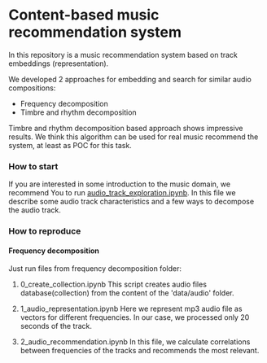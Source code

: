 # Content-based music recommendation system
In this repository is a music recommendation system based on track embeddings (representation).

We developed 2 approaches for embedding and search for similar audio compositions:
- Frequency decomposition
- Timbre and rhythm decomposition

Timbre and rhythm decomposition based approach shows impressive results. We think this algorithm can be used for real music recommend the system, at least as POC for this task.

### How to start
If you are interested in some introduction to the music domain, we recommend You to run [audio_track_exploration.ipynb](https://github.com/SanGreel/music-recommendation-system/blob/master/audio_track_exploration.ipynb). In this file we describe some audio track characteristics and a few ways to decompose the audio track.

### How to reproduce
#### Frequency decomposition
Just run files from frequency decomposition folder:
1. 0_create_collection.ipynb
This script creates audio files database(collection) from the content of the 'data/audio' folder.

2. 1_audio_representation.ipynb
Here we represent mp3 audio file as vectors for different frequencies. In our case, we processed only 20 seconds of the track.

3. 2_audio_recommendation.ipynb
In this file, we calculate correlations between frequencies of the tracks and recommends the most relevant.
